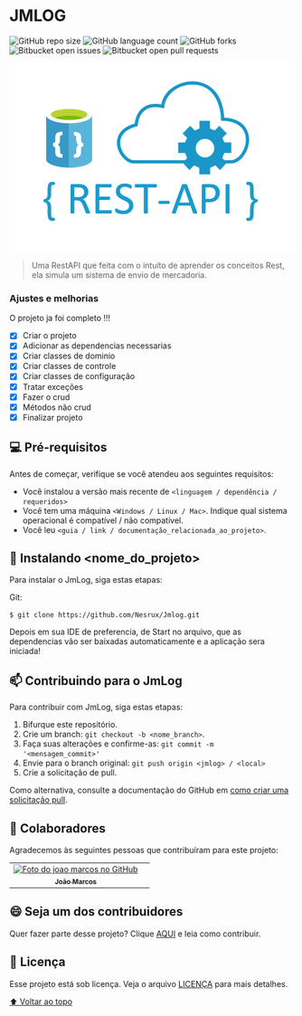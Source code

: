 # JMLOG

<!---Esses são exemplos. Veja https://shields.io para outras pessoas ou para personalizar este conjunto de escudos. Você pode querer incluir dependências, status do projeto e informações de licença aqui--->

![GitHub repo size](https://img.shields.io/github/repo-size/iuricode/README-template?style=for-the-badge)
![GitHub language count](https://img.shields.io/github/languages/count/iuricode/README-template?style=for-the-badge)
![GitHub forks](https://img.shields.io/github/forks/iuricode/README-template?style=for-the-badge)
![Bitbucket open issues](https://img.shields.io/bitbucket/issues/iuricode/README-template?style=for-the-badge)
![Bitbucket open pull requests](https://img.shields.io/bitbucket/pr-raw/iuricode/README-template?style=for-the-badge)

<img src="restapi2.png" alt="exemplo imagem">

> Uma RestAPI que feita com o intuíto de aprender os conceitos Rest, ela simula um sistema de envio de mercadoria.

### Ajustes e melhorias

O projeto ja foi completo !!!

- [x] Criar o projeto
- [x] Adicionar as dependencias necessarias
- [x] Criar classes de dominio
- [x] Criar classes de controle
- [x] Criar classes de configuração
- [x] Tratar exceções
- [x] Fazer o crud
- [x] Métodos não crud
- [x] Finalizar projeto
## 💻 Pré-requisitos

Antes de começar, verifique se você atendeu aos seguintes requisitos:
<!---Estes são apenas requisitos de exemplo. Adicionar, duplicar ou remover conforme necessário--->
* Você instalou a versão mais recente de `<linguagem / dependência / requeridos>`
* Você tem uma máquina `<Windows / Linux / Mac>`. Indique qual sistema operacional é compatível / não compatível.
* Você leu `<guia / link / documentação_relacionada_ao_projeto>`.

## 🚀 Instalando <nome_do_projeto>

Para instalar o JmLog, siga estas etapas:

Git:
```
$ git clone https://github.com/Nesrux/Jmlog.git
```

Depois em sua IDE de preferencia, de Start no arquivo, que as dependencias vão ser baixadas automaticamente e a aplicação sera iniciada!

## 📫 Contribuindo para o JmLog
<!---Se o seu README for longo ou se você tiver algum processo ou etapas específicas que deseja que os contribuidores sigam, considere a criação de um arquivo CONTRIBUTING.md separado--->
Para contribuir com JmLog, siga estas etapas:

1. Bifurque este repositório.
2. Crie um branch: `git checkout -b <nome_branch>`.
3. Faça suas alterações e confirme-as: `git commit -m '<mensagem_commit>'`
4. Envie para o branch original: `git push origin <jmlog> / <local>`
5. Crie a solicitação de pull.

Como alternativa, consulte a documentação do GitHub em [como criar uma solicitação pull](https://help.github.com/en/github/collaborating-with-issues-and-pull-requests/creating-a-pull-request).

## 🤝 Colaboradores

Agradecemos às seguintes pessoas que contribuíram para este projeto:

<table>
  <tr>
    <td align="center">
      <a href="#">
        <img src="https://avatars.githubusercontent.com/u/112022434?s=400&u=35c5908d4696605c944211f4ea0e15a7bfcb6263&v=4" width="100px;" alt="Foto do joao marcos no GitHub"/><br>
        <sub>
          <b>João Marcos</b>
        </sub>
      </a>
    </td>
    <td align="center">
</table>


## 😄 Seja um dos contribuidores<br>

Quer fazer parte desse projeto? Clique [AQUI](CONTRIBUTING.md) e leia como contribuir.

## 📝 Licença

Esse projeto está sob licença. Veja o arquivo [LICENÇA](LICENSE.md) para mais detalhes.

[⬆ Voltar ao topo](#nome-do-projeto)<br>
